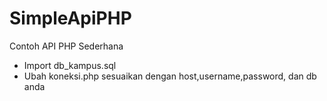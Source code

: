 # SimpleApiPHP
Contoh API PHP Sederhana

- Import db_kampus.sql
- Ubah koneksi.php sesuaikan dengan host,username,password, dan db anda
